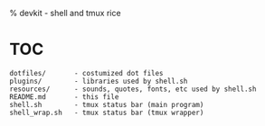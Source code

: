 % devkit - shell and tmux rice

# TOC

    dotfiles/       - costumized dot files
    plugins/        - libraries used by shell.sh
    resources/      - sounds, quotes, fonts, etc used by shell.sh
    README.md       - this file
    shell.sh        - tmux status bar (main program)
    shell_wrap.sh   - tmux status bar (tmux wrapper)
